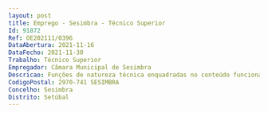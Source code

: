 ```yaml
--- 
layout: post
title: Emprego - Sesimbra - Técnico Superior
Id: 91872
Ref: OE202111/0396
DataAbertura: 2021-11-16
DataFecho: 2021-11-30
Trabalho: Técnico Superior
Empregador: Câmara Municipal de Sesimbra
Descricao: Funções de natureza técnica enquadradas no conteúdo funcional correspondente à carreira e categoria de técnico superior, para o exercício de funções na Divisão de Assuntos Jurídicos, na área funcional de Apoio Jurídico, nomeadamente a elaboração de pareceres e a instrução de processos disciplinares, de inquérito e de contraordenação.
CodigoPostal: 2970-741 SESIMBRA
Concelho: Sesimbra
Distrito: Setúbal
--- 
```

